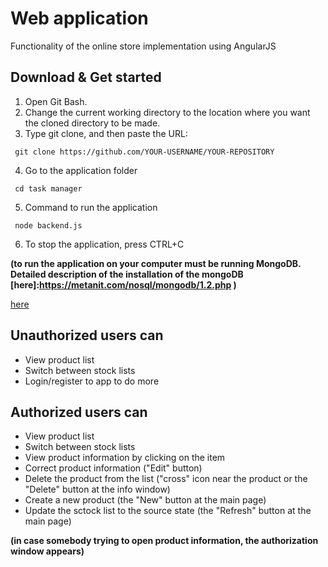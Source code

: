 # Web application
Functionality of the online store implementation using AngularJS

## Download & Get started
1. Open Git Bash.
2. Change the current working directory to the location where you want the cloned directory to be made.
3. Type git clone, and then paste the URL:
```
 git clone https://github.com/YOUR-USERNAME/YOUR-REPOSITORY
```
4. Go to the application folder
```
 cd task manager
```
5. Сommand to run the application
```
 node backend.js
```
6. To stop the application, press CTRL+C

**(to run the application on your computer must be running MongoDB. Detailed description of the installation of the mongoDB [here]:https://metanit.com/nosql/mongodb/1.2.php )**


[here](http://example.com)

## Unauthorized users can
   * View product list
   * Switch between stock lists
   * Login/register to app to do more
 


## Authorized users can
   * View product list
   * Switch between stock lists
   * View product information by clicking on the item
   * Correct product information ("Edit" button)
   * Delete the product from the list ("cross" icon near the product or the "Delete" button at the info window)
   * Create a new product (the "New" button at the main page)
   * Update the sctock list to the source state (the "Refresh" button at the main page)



**(in case somebody trying to open product information, the authorization window appears)**
